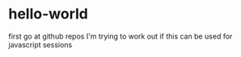 # hello-world
first go at github repos
I'm trying to work out if this can be used for javascript sessions
